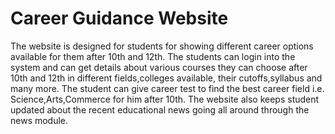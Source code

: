 # Career Guidance Website 
The website is designed for students for showing different career options available for them after 10th and 12th.
The students can login into the system and can get details about various courses they can choose after 10th and 12th in different fields,colleges available, their cutoffs,syllabus and many more.
The student can give career test to find the best career field i.e. Science,Arts,Commerce  for him after 10th.
The website also keeps student updated about the recent educational news going all around through the news module. 
